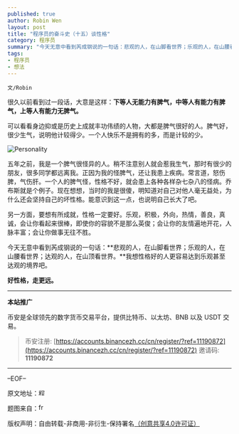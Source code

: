 ```yaml
---
published: true
author: Robin Wen
layout: post
title: "程序员的奋斗史（十五）谈性格"
category: 程序员
summary: "今天无意中看到芮成钢说的一句话：悲观的人，在山脚看世界；乐观的人，在山腰看世界；达观的人，在山顶看世界。我想性格好的人更容易达到乐观甚至达观的境界吧。"
tags:
- 程序员
- 想法
---
```


`文/Robin`

很久以前看到过一段话，大意是这样：**下等人无能力有脾气，中等人有能力有脾气，上等人有能力无脾气。**

可以看看身边抑或是历史上成就丰功伟绩的人物，大都是脾气很好的人。脾气好，很少生气，说明他计较得少。一个人快乐不是拥有的多，而是计较的少。

![Personality](https://cdn.dbarobin.com/6DrXMvK.png)

五年之前，我是一个脾气很怪异的人。稍不注意别人就会惹我生气，那时有很少的朋友，很多同学都远离我。正因为我的怪脾气，还让我患上疾病。常言道，怒伤脾，气伤肝。一个人的脾气怪，性格不好，就会患上各种各样杂七杂八的怪病。乔布斯就是个例子。现在想想，当时的我是很傻，明知道对自己对他人毫无益处，为什么还会坚持自己的坏性格。能意识到这一点，也说明自己长大了吧。

另一方面，要想有所成就，性格一定要好。乐观，积极，外向，热情，善良，真诚，会让你看起来很棒，即使你的容貌不是那么英俊；会让你的友情遍地开花，人脉丰富；会让你做事无往不胜。

今天无意中看到芮成钢说的一句话：**悲观的人，在山脚看世界；乐观的人，在山腰看世界；达观的人，在山顶看世界。**我想性格好的人更容易达到乐观甚至达观的境界吧。

**好性格，走更远。**

***

**本站推广**

币安是全球领先的数字货币交易平台，提供比特币、以太坊、BNB 以及 USDT 交易。

> 币安注册: [https://accounts.binancezh.cc/cn/register/?ref=11190872](https://accounts.binancezh.cc/cn/register/?ref=11190872)
> 邀请码: **11190872**

***

–EOF–

原文地址：<a href="http://blog.csdn.net/justdb/article/details/8803871" target="_blank"><img src="https://cdn.dbarobin.com/BROigUO.jpg" title="程序员的奋斗史（十五）谈性格" height="16px" width="16px" border="0" alt="程序员的奋斗史（十五）谈性格" /></a>

题图来自：<a href="http://www.freshkisgen.com/do-you-have-personality/" target="_blank"><img src="https://cdn.dbarobin.com/Q2zbnyp.png" title="freshkisgen" height="16px" width="16px" border="0" alt="freshkisgen" /></a>

版权声明：自由转载-非商用-非衍生-保持署名<a href="http://creativecommons.org/licenses/by-nc-nd/4.0/deed.zh" target="_blank">（创意共享4.0许可证）</a>
